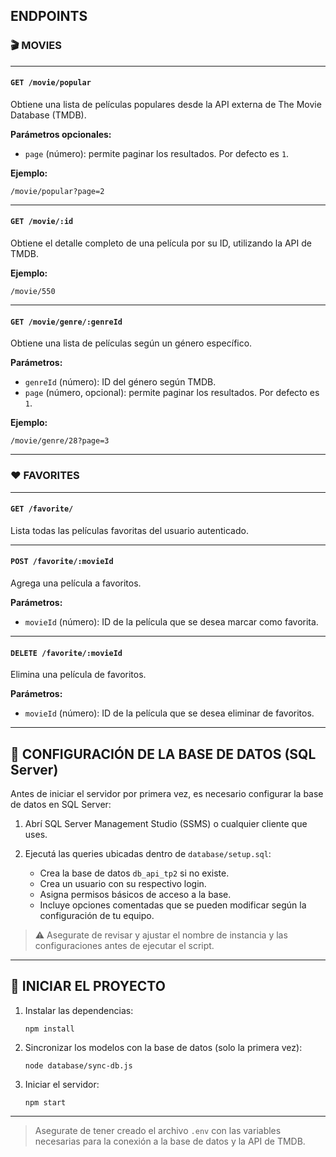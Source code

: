 ## ENDPOINTS

### 🎬 MOVIES

---

#### `GET /movie/popular`

Obtiene una lista de películas populares desde la API externa de The Movie Database (TMDB).

**Parámetros opcionales:**
- `page` (número): permite paginar los resultados. Por defecto es `1`.

**Ejemplo:**
```
/movie/popular?page=2
```

---

#### `GET /movie/:id`

Obtiene el detalle completo de una película por su ID, utilizando la API de TMDB.

**Ejemplo:**
```
/movie/550
```

---

#### `GET /movie/genre/:genreId`

Obtiene una lista de películas según un género específico.

**Parámetros:**
- `genreId` (número): ID del género según TMDB.
- `page` (número, opcional): permite paginar los resultados. Por defecto es `1`.

**Ejemplo:**
```
/movie/genre/28?page=3
```
---

### ❤️ FAVORITES

---

#### `GET /favorite/`

Lista todas las películas favoritas del usuario autenticado.

---

#### `POST /favorite/:movieId`

Agrega una película a favoritos.

**Parámetros:**
- `movieId` (número): ID de la película que se desea marcar como favorita.

---

#### `DELETE /favorite/:movieId`

Elimina una película de favoritos.

**Parámetros:**
- `movieId` (número): ID de la película que se desea eliminar de favoritos.

---

## 🧱 CONFIGURACIÓN DE LA BASE DE DATOS (SQL Server)

Antes de iniciar el servidor por primera vez, es necesario configurar la base de datos en SQL Server:

1. Abrí SQL Server Management Studio (SSMS) o cualquier cliente que uses.
2. Ejecutá las queries ubicadas dentro de `database/setup.sql`:

   - Crea la base de datos `db_api_tp2` si no existe.
   - Crea un usuario con su respectivo login.
   - Asigna permisos básicos de acceso a la base.
   - Incluye opciones comentadas que se pueden modificar según la configuración de tu equipo.

> ⚠️ Asegurate de revisar y ajustar el nombre de instancia y las configuraciones antes de ejecutar el script.

---

## 🚀 INICIAR EL PROYECTO

1. Instalar las dependencias:
   ```
   npm install
   ```

2. Sincronizar los modelos con la base de datos (solo la primera vez):
   ```
   node database/sync-db.js
   ```

3. Iniciar el servidor:
   ```
   npm start
   ```

---

> Asegurate de tener creado el archivo `.env` con las variables necesarias para la conexión a la base de datos y la API de TMDB.

